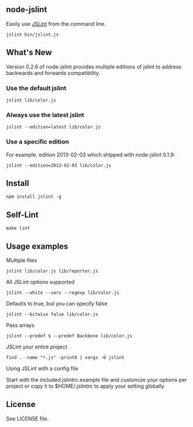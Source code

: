 ## node-jslint

Easily use [JSLint][] from the command line.

    jslint bin/jslint.js

## What's New

Version 0.2.6 of node-jslint provides multiple editions of jslint to 
address backwards and forwards compatibility.

### Use the default jslint

    jslint lib/color.js

### Always use the latest jslint

    jslint --edition=latest lib/color.js

### Use a specific edition 

For example, edition 2013-02-03 which shipped with node-jslint 0.1.9:

    jslint --edition=2013-02-03 lib/color.js

## Install

    npm install jslint -g

## Self-Lint

    make lint

## Usage examples

Multiple files

    jslint lib/color.js lib/reporter.js

All JSLint options supported

    jslint --white --vars --regexp lib/color.js

Defaults to true, but you can specify false

    jslint --bitwise false lib/color.js

Pass arrays

    jslint --predef $ --predef Backbone lib/color.js

JSLint your entire project

    find . -name "*.js" -print0 | xargs -0 jslint

Using JSLint with a config file

Start with the included jslintrc.example file and customize your options 
per project or copy it to $HOME/.jslintrc to apply your setting globally

## License

See LICENSE file.

[JSLint]: http://jslint.com/
